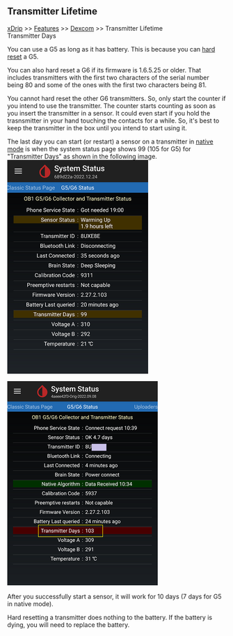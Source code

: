 ## Transmitter Lifetime
[xDrip](../README.md) >> [Features](./Features_page) >> [Dexcom](./Dexcom_page) >> Transmitter Lifetime  
  Transmitter Days  
  
You can use a G5 as long as it has battery.  This is because you can [hard reset](./Hard-Reset.md) a G5.  
  
You can also hard reset a G6 if its firmware is 1.6.5.25 or older.  That includes transmitters with the first two characters of the serial number being 80 and some of the ones with the first two characters being 81.  
  
You cannot hard reset the other G6 transmitters.  So, only start the counter if you intend to use the transmitter.  The counter starts counting as soon as you insert the transmitter in a sensor.   It could even start if you hold the trasnsmitter in your hand touching the contacts for a while.  So, it's best to keep the transmitter in the box until you intend to start using it.  
  
The last day you can start (or restart) a sensor on a transmitter in [native mode](./Native-Algorithm.md) is when the system status page shows 99 (105 for G5) for "Transmitter Days" as shown in the following image.  
![](./images/G6TX_LastsDay.png)  
  
![](./images/TransmitterDays.png)  
  
After you successfully start a sensor, it will work for 10 days (7 days for G5 in native mode).  
  
Hard resetting a transmitter does nothing to the battery.  If the battery is dying, you will need to replace the battery.  
  
